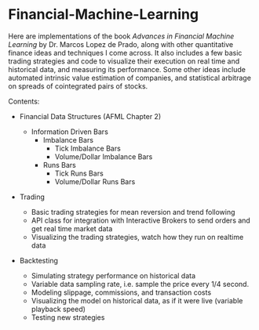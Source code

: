 # Financial-Machine-Learning

Here are implementations of the book *Advances in Financial Machine Learning* by Dr. Marcos Lopez de Prado, along with other quantitative finance ideas and techniques I come across. It also includes a few basic trading strategies and code to visualize their execution on real time and historical data, and measuring its performance. Some other ideas include  automated intrinsic value estimation of companies, and statistical arbitrage on spreads of cointegrated pairs of stocks. 

Contents:
- Financial Data Structures (AFML Chapter 2)
    - Information Driven Bars
        - Imbalance Bars
            - Tick Imbalance Bars
            - Volume/Dollar Imbalance Bars
        - Runs Bars
            - Tick Runs Bars
            - Volume/Dollar Runs Bars


- Trading
    - Basic trading strategies for mean reversion and trend following
    - API class for integration with Interactive Brokers to send orders and get real time market data
    - Visualizing the trading strategies, watch how they run on realtime data
 
- Backtesting
    - Simulating strategy performance on historical data 
    - Variable data sampling rate, i.e. sample the price every 1/4 second.
    - Modeling slippage, commissions, and transaction costs
    - Visualizing the model on historical data, as if it were live (variable playback speed)
    - Testing new strategies
  
